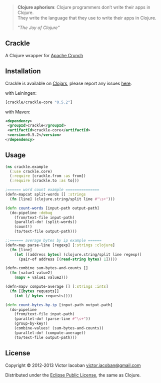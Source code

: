 > **Clojure aphorism**:
> Clojure programmers don’t write their apps in Clojure.  
> They write the language that they use to write their apps in Clojure.  
>
>  _"The Joy of Clojure"_

## Crackle

A Clojure wrapper for [Apache Crunch](http://incubator.apache.org/crunch/)

## Installation

Crackle is available on [Clojars](https://clojars.org/), please report any issues [here](https://github.com/viacoban/crackle/issues).

with Leiningen:

```clj
[crackle/crackle-core "0.5.2"]
```

with Maven:

```xml
<dependency>
 <groupId>crackle</groupId>
 <artifactId>crackle-core</artifactId>
 <version>0.5.2</version>
</dependency>
```

## Usage

```clj
(ns crackle.example
  (:use crackle.core)
  (:require [crackle.from :as from])
  (:require [crackle.to :as to]))

;====== word count example ===============
(defn-mapcat split-words [] :strings
  (fn [line] (clojure.string/split line #"\s+")))

(defn count-words [input-path output-path]
  (do-pipeline :debug
    (from/text-file input-path)
    (parallel-do! (split-words))
    (count!)
    (to/text-file output-path)))

;;====== average bytes by ip example ======
(defn-map parse-line [regexp] [:strings :clojure]
  (fn [line]
    (let [[address bytes] (clojure.string/split line regexp)]
      (pair-of address [(read-string bytes) 1]))))

(defn-combine sum-bytes-and-counts []
  (fn [value1 value2]
    (mapv + value1 value2)))

(defn-mapv compute-average [] [:strings :ints]
  (fn [[bytes requests]]
    (int (/ bytes requests))))

(defn count-bytes-by-ip [input-path output-path]
  (do-pipeline
    (from/text-file input-path)
    (parallel-do! (parse-line #"\s+"))
    (group-by-key!)
    (combine-values! (sum-bytes-and-counts))
    (parallel-do! (compute-average))
    (to/text-file output-path)))

```

## License

Copyright © 2012-2013 Victor Iacoban <victor.iacoban@gmail.com>

Distributed under the [Eclipse Public License](http://www.eclipse.org/legal/epl-v10.html), the same as Clojure.
